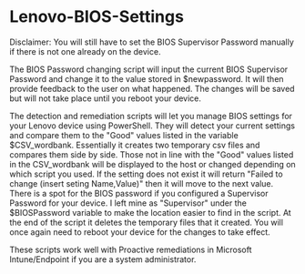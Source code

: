 # Lenovo-BIOS-Settings
Disclaimer: You will still have to set the BIOS Supervisor Password manually if there is not one already on the device.

The BIOS Password changing script will input the current BIOS Supervisor Password and change it to the value stored in $newpassword. It will then provide feedback to the user on what happened. The changes will be saved but will not take place until you reboot your device. 

The detection and remediation scripts will let you manage BIOS settings for your Lenovo device using PowerShell. They will detect your current settings and compare them to the "Good" values listed in the variable $CSV_wordbank. Essentially it creates two temporary csv files and compares them side by side. Those not in line with the "Good" values listed in the CSV_wordbank will be displayed to the host or changed depending on which script you used. If the setting does not exist it will return "Failed to change (insert seting Name,Value)" then it will move to the next value. There is a spot for the BIOS password if you configured a Supervisor Password for your device. I left mine as "Supervisor" under the $BIOSPassword variable to make the location easier to find in the script. At the end of the script it deletes the temporary files that it created. You will once again need to reboot your device for the changes to take effect.

These scripts work well with Proactive remediations in Microsoft Intune/Endpoint if you are a system administrator. 
